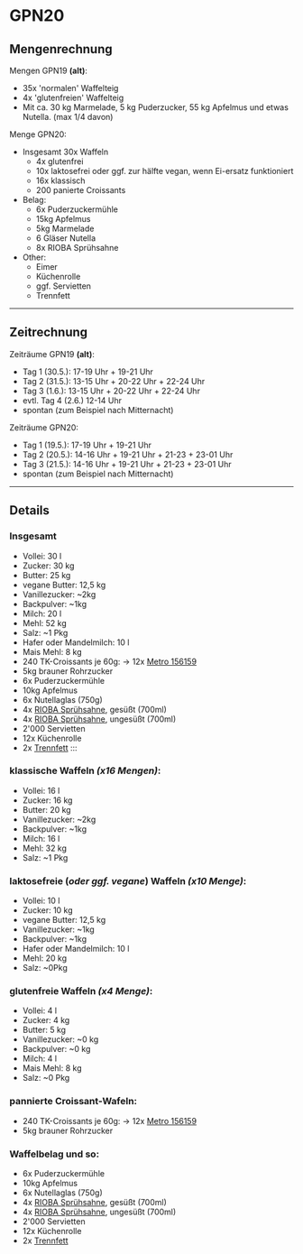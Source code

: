  GPN20
=======

 Mengenrechnung
----------------

Mengen GPN19 **(alt)**:
 - 35x 'normalen' Waffelteig
 - 4x 'glutenfreien' Waffelteig
 - Mit ca. 30 kg Marmelade, 5 kg Puderzucker, 55 kg Apfelmus und etwas Nutella. (max 1/4 davon)

Menge GPN20:
 * Insgesamt 30x Waffeln
    + 4x glutenfrei
    + 10x laktosefrei oder ggf. zur hälfte vegan, wenn Ei-ersatz funktioniert
    + 16x klassisch
    + 200 panierte Croissants
 * Belag:
    + 6x Puderzuckermühle
    + 15kg Apfelmus
    + 5kg Marmelade
    + 6 Gläser Nutella
    + 8x RIOBA Sprühsahne
 * Other:
    + Eimer
    + Küchenrolle
    + ggf. Servietten
    + Trennfett

------------------------

 Zeitrechnung
--------------

Zeiträume GPN19 **(alt)**:
 + Tag 1 (30.5.): 17-19 Uhr + 19-21 Uhr
 + Tag 2 (31.5.): 13-15 Uhr + 20-22 Uhr + 22-24 Uhr
 + Tag 3 (1.6.): 13-15 Uhr + 20-22 Uhr + 22-24 Uhr
 + evtl. Tag 4 (2.6.) 12-14 Uhr
 + spontan (zum Beispiel nach Mitternacht)

Zeiträume GPN20:
 + Tag 1 (19.5.): 17-19 Uhr + 19-21 Uhr
 + Tag 2 (20.5.): 14-16 Uhr + 19-21 Uhr + 21-23 + 23-01 Uhr
 + Tag 3 (21.5.): 14-16 Uhr + 19-21 Uhr + 21-23 + 23-01 Uhr
 + spontan (zum Beispiel nach Mitternacht)


------------------

 Details
--------

### Insgesamt
+ Vollei: 30 l
+ Zucker: 30 kg
+ Butter: 25 kg
+ vegane Butter: 12,5 kg
+ Vanillezucker: ~2kg
+ Backpulver: ~1kg
+ Milch: 20 l
+ Mehl: 52 kg
+ Salz: ~1 Pkg
+ Hafer oder Mandelmilch: 10 l
+ Mais Mehl: 8 kg
+ 240 TK-Croissants je 60g: -> 12x [Metro 156159](https://produkte.metro.de/shop/pv/BTY-X8194/0032/0021/)
+ 5kg brauner Rohrzucker
+ 6x Puderzuckermühle
+ 10kg Apfelmus
+ 6x Nutellaglas (750g)
+ 4x [RIOBA Sprühsahne](https://produkte.metro.de/shop/pv/BTY-X858178/0032/0021/), gesüßt (700ml)
+ 4x [RIOBA Sprühsahne](https://produkte.metro.de/shop/pv/BTY-X858178/0033/0021), ungesüßt (700ml)
+ 2'000 Servietten
+ 12x Küchenrolle
+ 2x [Trennfett](https://produkte.metro.de/shop/pv/BTY-X610695/0032/0021/)
:::

### klassische Waffeln *(x16 Mengen)*:

+ Vollei: 16 l
+ Zucker: 16 kg
+ Butter: 20 kg
+ Vanillezucker: ~2kg
+ Backpulver: ~1kg
+ Milch: 16 l
+ Mehl: 32 kg
+ Salz: ~1 Pkg

### laktosefreie (*oder ggf. vegane*) Waffeln *(x10 Menge)*:

+ Vollei: 10 l
+ Zucker: 10 kg
+ vegane Butter: 12,5 kg
+ Vanillezucker: ~1kg
+ Backpulver: ~1kg
+ Hafer oder Mandelmilch: 10 l
+ Mehl: 20 kg
+ Salz: ~0Pkg

### glutenfreie Waffeln *(x4 Menge)*:

+ Vollei: 4 l
+ Zucker: 4 kg
+ Butter: 5 kg
+ Vanillezucker: ~0 kg
+ Backpulver: ~0 kg
+ Milch: 4 l
+ Mais Mehl: 8 kg
+ Salz: ~0 Pkg

### pannierte Croissant-Wafeln:

+ 240 TK-Croissants je 60g: -> 12x [Metro 156159](https://produkte.metro.de/shop/pv/BTY-X8194/0032/0021/)
+ 5kg brauner Rohrzucker

### Waffelbelag und so:
+ 6x Puderzuckermühle
+ 10kg Apfelmus
+ 6x Nutellaglas (750g)
+ 4x [RIOBA Sprühsahne](https://produkte.metro.de/shop/pv/BTY-X858178/0032/0021/), gesüßt (700ml)
+ 4x [RIOBA Sprühsahne](https://produkte.metro.de/shop/pv/BTY-X858178/0033/0021), ungesüßt (700ml)
+ 2'000 Servietten
+ 12x Küchenrolle
+ 2x [Trennfett](https://produkte.metro.de/shop/pv/BTY-X610695/0032/0021/)

